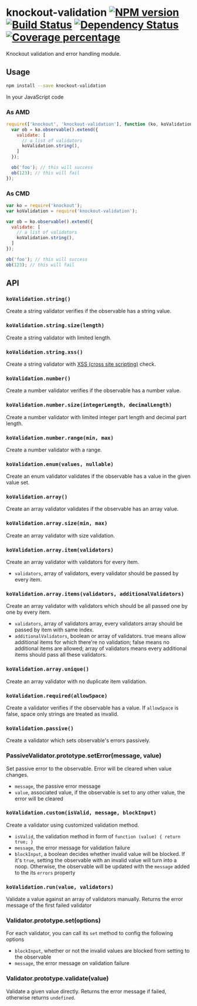 # knockout-validation [![NPM version][npm-image]][npm-url] [![Build Status][travis-image]][travis-url] [![Dependency Status][daviddm-image]][daviddm-url] [![Coverage percentage][coveralls-image]][coveralls-url]
Knockout validation and error handling module.

## Usage
```bash
npm install --save knockout-validation
```

In your JavaScript code
### As AMD
```javascript
require(['knockout', 'knockout-validation'], function (ko, koValidation) {
  var ob = ko.observable().extend({
    validate: [
      // a list of validators
      koValidation.string(),
    ]
  });

  ob('foo'); // this will success
  ob(123); // this will fail
});
```

### As CMD
```javascript
var ko = require('knockout');
var koValidation = require('knockout-validation');

var ob = ko.observable().extend({
  validate: [
    // a list of validators
    koValidation.string(),
  ]
});

ob('foo'); // this will success
ob(123); // this will fail
```

## API
### `koValidation.string()`
Create a string validator verifies if the observable has a string value.

### `koValidation.string.size(length)`
Create a string validator with limited length.

### `koValidation.string.xss()`
Create a string validator with [XSS (cross site scripting)](https://en.wikipedia.org/wiki/Cross-site_scripting) check.

### `koValidation.number()`
Create a number validator verifies if the observable has a number value.

### `koValidation.number.size(integerLength, decimalLength)`
Create a number validator with limited integer part length and decimal part
length.

### `koValidation.number.range(min, max)`
Create a number validator with a range.

### `koValidation.enum(values, nullable)`
Create an enum validator validates if the observable has a value in the given
value set.

### `koValidation.array()`
Create an array validator validates if the observable has an array value.

### `koValidation.array.size(min, max)`
Create an array validator with size validation.

### `koValidation.array.item(validators)`
Create an array validator with validators for every item.
* `validators`, array of validators, every validator should be passed by every item.

### `koValidation.array.items(validators, additionalValidators)`
Create an array validator with validators which should be all passed one by 
one by every item.
* `validators`, array of validators array, every validators array should be 
passed by item with same index.
* `additionalValidators`, boolean or array of validators. true means allow 
additional items for which there're no validation; false means no additional items
are allowed; array of validators means every additional items should pass all
these validators.

### `koValidation.array.unique()`
Create an array validator with no duplicate item validation.

### `koValidation.required(allowSpace)`
Create a validator verifies if the observable has a value. If `allowSpace` is
false, space only strings are treated as invalid.

### `koValidation.passive()`
Create a validator which sets observable's errors passively.

### PassiveValidator.prototype.setError(message, value)
Set passive error to the observable. Error will be cleared when value changes.
* `message`, the passive error message
* `value`, associated value, if the observable is set to any other value, the error 
will be cleared

### `koValidation.custom(isValid, message, blockInput)`
Create a validator using customized validation method.
* `isValid`, the validation method in form of `function (value) { return true; }`
* `message`, the error message for validation failure
* `blockInput`, a boolean decides whether invalid value will be blocked. If it's
`true`, setting the observable with an invalid value will turn into a noop.
Otherwise, the observable will be updated with the `message` added to the its
`errors` property

### `koValidation.run(value, validators)`
Validate a value against an array of validators manually. Returns the error
message of the first failed validator

### Validator.prototype.set(options)
For each validator, you can call its `set` method to config the following
options
* `blockInput`, whether or not the invalid values are blocked from setting to
the observable
* `message`, the error message on validation failure

### Validator.prototype.validate(value)
Validate a given value directly. Returns the error message if failed, otherwise
returns `undefined`.

[npm-image]: https://badge.fury.io/js/knockout-validation.svg
[npm-url]: https://npmjs.org/package/knockout-validation
[travis-image]: https://travis-ci.org/Microsoft/knockout-validation.svg?branch=master
[travis-url]: https://travis-ci.org/Microsoft/knockout-validation
[daviddm-image]: https://david-dm.org/Microsoft/knockout-validation.svg?theme=shields.io
[daviddm-url]: https://david-dm.org/Microsoft/knockout-validation
[coveralls-image]: https://coveralls.io/repos/Microsoft/knockout-validation/badge.svg
[coveralls-url]: https://coveralls.io/r/Microsoft/knockout-validation
